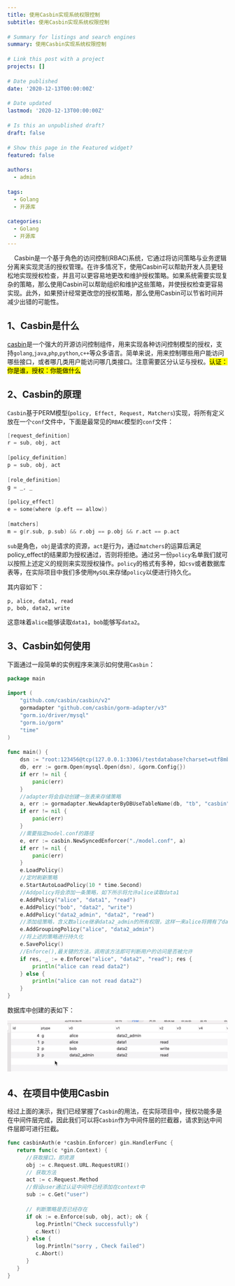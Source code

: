 ```yaml
---
title: 使用Casbin实现系统权限控制
subtitle: 使用Casbin实现系统权限控制

# Summary for listings and search engines
summary: 使用Casbin实现系统权限控制

# Link this post with a project
projects: []

# Date published
date: '2020-12-13T00:00:00Z'

# Date updated
lastmod: '2020-12-13T00:00:00Z'

# Is this an unpublished draft?
draft: false

# Show this page in the Featured widget?
featured: false

authors:
  - admin

tags:
  - Golang
  - 开源库

categories:
  - Golang
  - 开源库
---
```


    Casbin是一个基于角色的访问控制(RBAC)系统，它通过将访问策略与业务逻辑分离来实现灵活的授权管理。在许多情况下，使用Casbin可以帮助开发人员更轻松地实现授权检查，并且可以更容易地更改和维护授权策略。如果系统需要实现复杂的策略，那么使用Casbin可以帮助组织和维护这些策略，并使授权检查更容易实现。此外，如果预计经常更改您的授权策略，那么使用Casbin可以节省时间并减少出错的可能性。

## 1、Casbin是什么

[casbin](https://github.com/casbin/casbin)是一个强大的开源访问控制组件，用来实现各种访问控制模型的授权，支持```golang```,```java```,```php```,```python```,```c++```等众多语言。简单来说，用来控制哪些用户能访问哪些接口，或者哪几类用户能访问哪几类接口。注意需要区分认证与授权。<mark>认证：你是谁，授权：你能做什么</mark>

## 2、Casbin的原理

`Casbin`基于PERM模型(`policy, Effect, Request, Matchers`)实现，将所有定义放在一个`conf`文件中，下面是最常见的`RBAC`模型的`conf`文件：

```go
[request_definition] 
r = sub, obj, act

[policy_definition]
p = sub, obj, act

[role_definition]
g = _, _

[policy_effect]
e = some(where (p.eft == allow))

[matchers]
m = g(r.sub, p.sub) && r.obj == p.obj && r.act == p.act
```

`sub`是角色，`obj`是请求的资源，`act`是行为，通过`matchers`的运算后满足policy_effect的结果即为授权通过，否则将拒绝。通过另一份`policy`名单我们就可以按照上述定义的规则来实现授权操作。`policy`的格式有多种，如`csv`或者数据库表等，在实际项目中我们多使用`MySQL`来存储`policy`以便进行持久化。

其内容如下：

```csv
p, alice, data1, read
p, bob, data2, write
```

这意味着`alice`能够读取`data1`，`bob`能够写`data2`。

## 3、Casbin如何使用

下面通过一段简单的实例程序来演示如何使用`Casbin`：

```go
package main

import (
	"github.com/casbin/casbin/v2"
	gormadapter "github.com/casbin/gorm-adapter/v3"
	"gorm.io/driver/mysql"
	"gorm.io/gorm"
	"time"
)

func main() {
	dsn := "root:123456@tcp(127.0.0.1:3306)/testdatabase?charset=utf8mb4&parseTime=True&loc=Local"
	db, err := gorm.Open(mysql.Open(dsn), &gorm.Config{})
	if err != nil {
		panic(err)
	}
	//adapter将会自动创建一张表来存储策略
	a, err := gormadapter.NewAdapterByDBUseTableName(db, "tb", "casbin")
	if err != nil {
		panic(err)
	}
	//需要指定model.conf的路径
	e, err := casbin.NewSyncedEnforcer("./model.conf", a)
	if err != nil {
		panic(err)
	}
	e.LoadPolicy()
	//定时刷新策略
	e.StartAutoLoadPolicy(10 * time.Second)
    //Addpolicy将会添加一条策略，如下所示将允许alice读取data1
	e.AddPolicy("alice", "data1", "read")
	e.AddPolicy("bob", "data2", "write")
	e.AddPolicy("data2_admin", "data2", "read")
    //添加组策略，含义数alice继承data2_admin的所有权限，这样一来alice将拥有了data2的read权限
	e.AddGroupingPolicy("alice", "data2_admin")
    //将上述的策略进行持久化
	e.SavePolicy()
    //Enforce(),最关键的方法，调用该方法即可判断用户的访问是否被允许
	if res, _ := e.Enforce("alice", "data2", "read"); res {
		println("alice can read data2")
	} else {
		println("alice can not read data2")
	}
}
```

数据库中创建的表如下：

![databasepng](./database.png)

## 4、在项目中使用Casbin

经过上面的演示，我们已经掌握了`Casbin`的用法，在实际项目中，授权功能多是在中间件层完成，因此我们可以将`Casbin`作为中间件层的拦截器，请求到达中间件层即可进行拦截。

```go
func casbinAuth(e *casbin.Enforcer) gin.HandlerFunc {
   return func(c *gin.Context) {
      //获取接口，即资源
      obj := c.Request.URL.RequestURI()
      // 获取方法
      act := c.Request.Method
      //假设user通过认证中间件已经添加在context中
      sub := c.Get("user")

      // 判断策略是否已经存在
      if ok := e.Enforce(sub, obj, act); ok {
         log.Println("Check successfully")
         c.Next()
      } else {
         log.Println("sorry , Check failed")
         c.Abort()
      }
   }
}
```